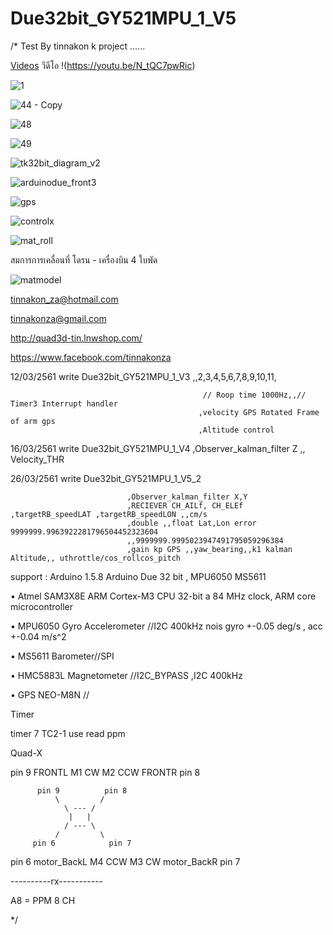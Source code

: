 # Due32bit_GY521MPU_1_V5

/*
 Test By tinnakon k  project ......
 
 [Videos](https://www.youtube.com/watch?v=N_tQC7pwRic)
 วีดีโอ !(https://youtu.be/N_tQC7pwRic)
 
  ![1](https://user-images.githubusercontent.com/9403558/37556558-9306c558-2a2a-11e8-84a0-af680209cdbf.jpg)
  
  ![44 - Copy](https://user-images.githubusercontent.com/9403558/194553299-9f0bbc9a-d89b-414e-b962-6929a8f76683.jpg)
 
 ![48](https://user-images.githubusercontent.com/9403558/37556570-ce2ba02c-2a2a-11e8-8c49-65559fa065e3.jpg)
 
 ![49](https://user-images.githubusercontent.com/9403558/37556585-f373d02a-2a2a-11e8-9cd1-e0e0c643fca0.jpg)
 
![tk32bit_diagram_v2](https://user-images.githubusercontent.com/9403558/37701027-1cc0fcda-2d20-11e8-8fea-e1986bf25d64.png)

![arduinodue_front3](https://user-images.githubusercontent.com/9403558/37701060-3922921c-2d20-11e8-9a92-98f3d64b9404.png)

![gps](https://user-images.githubusercontent.com/9403558/38019194-208b6874-32a1-11e8-9066-3a5f0437b355.png)

![controlx](https://user-images.githubusercontent.com/9403558/37701104-64c4d380-2d20-11e8-99a1-7624189fc246.png)

![mat_roll](https://user-images.githubusercontent.com/9403558/37701246-d2e48054-2d20-11e8-88aa-2b021274caf0.png)

สมการการเคลื่อนที่ โดรน - เครื่องบิน 4 ใบพัด

![matmodel](https://user-images.githubusercontent.com/9403558/37702954-bbacbf90-2d26-11e8-9e8c-ea302304ef3c.png)
 
 tinnakon_za@hotmail.com
 
 tinnakonza@gmail.com
 
 http://quad3d-tin.lnwshop.com/
 
 https://www.facebook.com/tinnakonza

12/03/2561     write Due32bit_GY521MPU_1_V3  ,,2,3,4,5,6,7,8,9,10,11,

                                               // Roop time 1000Hz,,// Timer3 Interrupt handler
                                              ,velocity GPS Rotated Frame of arm gps
                                              ,Altitude control
                                              
 16/03/2561     write Due32bit_GY521MPU_1_V4  ,Observer_kalman_filter Z ,, Velocity_THR
 
 26/03/2561     write Due32bit_GY521MPU_1_V5_2  
 
                              ,Observer_kalman_filter X,Y
                              ,RECIEVER CH_AILf, CH_ELEf ,targetRB_speedLAT ,targetRB_speedLON ,,cm/s
                              ,double ,,float Lat,Lon error 9999999.9963922281796504452323604   
                              ,,9999999.9995023947491795059296384
                              ,gain kp GPS ,,yaw_bearing,,k1 kalman Altitude,, uthrottle/cos_rollcos_pitch
 
support : Arduino 1.5.8   Arduino Due 32 bit  , MPU6050  MS5611

• Atmel SAM3X8E ARM Cortex-M3 CPU 32-bit a 84 MHz clock, ARM core microcontroller

• MPU6050 Gyro Accelerometer //I2C 400kHz nois gyro +-0.05 deg/s , acc +-0.04 m/s^2

• MS5611 Barometer//SPI

• HMC5883L Magnetometer //I2C_BYPASS ,I2C 400kHz

• GPS NEO-M8N //

Timer

timer 7 TC2-1  use read ppm

Quad-X

pin 9 FRONTL  M1 CW        M2 CCW  FRONTR pin 8

          pin 9          pin 8
              \         / 
                \ --- /
                 |   |
                / --- \
              /         \ 
         pin 6            pin 7
              
pin 6 motor_BackL  M4 CCW      M3 CW  motor_BackR  pin 7

----------rx-----------  

A8 = PPM 8 CH

 */
